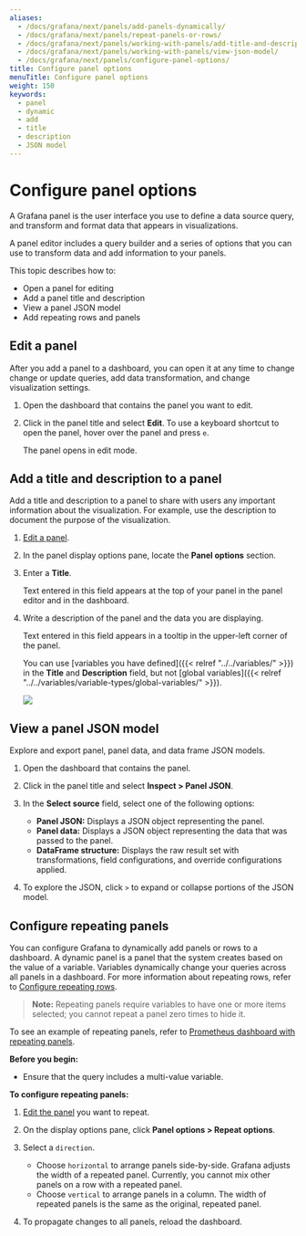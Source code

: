 ```yaml
---
aliases:
  - /docs/grafana/next/panels/add-panels-dynamically/
  - /docs/grafana/next/panels/repeat-panels-or-rows/
  - /docs/grafana/next/panels/working-with-panels/add-title-and-description/
  - /docs/grafana/next/panels/working-with-panels/view-json-model/
  - /docs/grafana/next/panels/configure-panel-options/
title: Configure panel options
menuTitle: Configure panel options
weight: 150
keywords:
  - panel
  - dynamic
  - add
  - title
  - description
  - JSON model
---
```


# Configure panel options

A Grafana panel is the user interface you use to define a data source query, and transform and format data that appears in visualizations.

A panel editor includes a query builder and a series of options that you can use to transform data and add information to your panels.

This topic describes how to:

- Open a panel for editing
- Add a panel title and description
- View a panel JSON model
- Add repeating rows and panels

## Edit a panel

After you add a panel to a dashboard, you can open it at any time to change change or update queries, add data transformation, and change visualization settings.

1. Open the dashboard that contains the panel you want to edit.

1. Click in the panel title and select **Edit**. To use a keyboard shortcut to open the panel, hover over the panel and press `e`.

   The panel opens in edit mode.

## Add a title and description to a panel

Add a title and description to a panel to share with users any important information about the visualization. For example, use the description to document the purpose of the visualization.

1. [Edit a panel](#edit-a-panel).

1. In the panel display options pane, locate the **Panel options** section.

1. Enter a **Title**.

   Text entered in this field appears at the top of your panel in the panel editor and in the dashboard.

1. Write a description of the panel and the data you are displaying.

   Text entered in this field appears in a tooltip in the upper-left corner of the panel.

   You can use [variables you have defined]({{< relref "../../variables/" >}}) in the **Title** and **Description** field, but not [global variables]({{< relref "../../variables/variable-types/global-variables/" >}}).

   ![](/static/img/docs/panels/panel-options-8-0.png)

## View a panel JSON model

Explore and export panel, panel data, and data frame JSON models.

1. Open the dashboard that contains the panel.

1. Click in the panel title and select **Inspect > Panel JSON**.

1. In the **Select source** field, select one of the following options:

   - **Panel JSON:** Displays a JSON object representing the panel.
   - **Panel data:** Displays a JSON object representing the data that was passed to the panel.
   - **DataFrame structure:** Displays the raw result set with transformations, field configurations, and override configurations applied.

1. To explore the JSON, click `>` to expand or collapse portions of the JSON model.

## Configure repeating panels

You can configure Grafana to dynamically add panels or rows to a dashboard. A dynamic panel is a panel that the system creates based on the value of a variable. Variables dynamically change your queries across all panels in a dashboard. For more information about repeating rows, refer to [Configure repeating rows](../../dashboards/add-organize-panels/#configure-repeating-rows).

> **Note:** Repeating panels require variables to have one or more items selected; you cannot repeat a panel zero times to hide it.

To see an example of repeating panels, refer to [Prometheus dashboard with repeating panels](https://play.grafana.org/d/000000036/prometheus-repeat).

**Before you begin:**

- Ensure that the query includes a multi-value variable.

**To configure repeating panels:**

1. [Edit the panel](#edit-a-panel) you want to repeat.

1. On the display options pane, click **Panel options > Repeat options**.

1. Select a `direction`.

   - Choose `horizontal` to arrange panels side-by-side. Grafana adjusts the width of a repeated panel. Currently, you cannot mix other panels on a row with a repeated panel.
   - Choose `vertical` to arrange panels in a column. The width of repeated panels is the same as the original, repeated panel.

1. To propagate changes to all panels, reload the dashboard.
